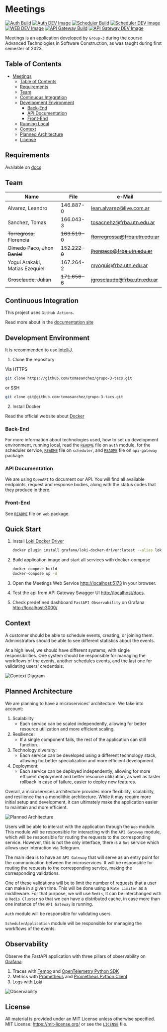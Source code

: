 # Meetings

[![Auth Build](https://github.com/tomasanchez/grupo-3-tacs/actions/workflows/auth.yml/badge.svg)](https://github.com/tomasanchez/grupo-3-tacs/actions/workflows/auth.yml)
[![Auth DEV Image](https://github.com/tomasanchez/grupo-3-tacs/actions/workflows/auth-dev.yml/badge.svg)](https://github.com/tomasanchez/grupo-3-tacs/actions/workflows/auth-dev.yml)
[![Scheduler Build](https://github.com/tomasanchez/grupo-3-tacs/actions/workflows/scheduler.yml/badge.svg)](https://github.com/tomasanchez/grupo-3-tacs/actions/workflows/scheduler.yml)
[![Scheduler DEV Image](https://github.com/tomasanchez/grupo-3-tacs/actions/workflows/scheduler-dev.yaml/badge.svg)](https://github.com/tomasanchez/grupo-3-tacs/actions/workflows/scheduler-dev.yaml)
[![WEB DEV Image](https://github.com/tomasanchez/grupo-3-tacs/actions/workflows/web-dev.yml/badge.svg)](https://github.com/tomasanchez/grupo-3-tacs/actions/workflows/web-dev.yml)
[![API Gateway Build](https://github.com/tomasanchez/grupo-3-tacs/actions/workflows/gateway.yml/badge.svg?branch=dev)](https://github.com/tomasanchez/grupo-3-tacs/actions/workflows/gateway.yml)
[![API Gateway DEV Image](https://github.com/tomasanchez/grupo-3-tacs/actions/workflows/gateway-dev.yml/badge.svg?branch=dev)](https://github.com/tomasanchez/grupo-3-tacs/actions/workflows/gateway-dev.yml)

Meetings is an application developed by `Group-3` during the course
Advanced Technologies in Software Construction, as was taught during first semester of 2023.

## Table of Contents

<!-- TOC -->

* [Meetings](#meetings)
    * [Table of Contents](#table-of-contents)
    * [Requirements](#requirements)
    * [Team](#team)
    * [Continuous Integration](#continuous-integration)
    * [Development Environment](#development-environment)
        * [Back-End](#back-end)
        * [API Documentation](#api-documentation)
        * [Front-End](#front-end)
    * [Running Local](#running-local)
    * [Context](#context)
    * [Planned Architecture](#planned-architecture)
    * [License](#license)

<!-- TOC -->

## Requirements

Available
on [docs](https://docs.google.com/document/d/e/2PACX-1vSOjnpw4O-XEjpcK3Yei_FUmBoAQNMwre7mpq81ub2Xqbzy_TRupGIqjIURd4RijgiE7s0fAOlR1DR2/pub)

## Team

| Name                           | File          | e-Mail                            |
|--------------------------------|---------------|-----------------------------------|
| Alvarez, Leandro               | 146.887-0     | lean.alvarez@live.com.ar          |
| Sanchez, Tomas                 | 166.043-3     | tosacnehz@frba.utn.edu.ar         |
| ~~Torregrosa, Florencia~~      | ~~163.519-0~~ | ~~ftorregrossa@frba.utn.edu.ar~~  |      
| ~~Olmedo Paco, Jhon Daniel~~   | ~~152.222-0~~ | ~~jhonpaco@frba.utn.edu.ar~~      |
| Yogui Arakaki, Matias Ezequiel | 167.264-2     | myogui@frba.utn.edu.ar            |
| ~~Grosclaude, Julian~~         | ~~171.656-6~~ | ~~jgrosclaude@frba.utn.edu.ar~~   |

## Continuous Integration

This project uses `GitHub Actions`.

Read more about in the [documentation site](https://docs.github.com/en/actions)

## Development Environment

It is recommended to use [IntelliJ](https://www.jetbrains.com/idea/download/).

1. Clone the repository

Via HTTPS

```bash
git clone https://github.com/tomasanchez/grupo-3-tacs.git
```

or SSH

```bash
git clone git@github.com:tomasanchez/grupo-3-tacs.git
```

2. Install Docker

Read the official website about [Docker](https://docs.docker.com/get-docker/)

### Back-End

For more information about technologies used, how to set up development environment, running local,
read the [`README`](auth/README.md) file on `auth` module, for the scheduler service, [`README`](scheduler/README.md)
file on `scheduler`, and [`README`](api-gateway/README.md) file on `api-gateway` package.

### API Documentation

We are using `OpenAPI` to document our API. You will find all available endpoints, request and
response bodies, along with the status codes that they produce in there.

### Front-End

See [`README`](web/README.md) file on `web` package.

## Quick Start

1. Install [Loki Docker Driver](https://grafana.com/docs/loki/latest/clients/docker-driver/)

   ```bash
   docker plugin install grafana/loki-docker-driver:latest --alias loki --grant-all-permissions
   ```

2. Build application image and start all services with docker-compose

   ```bash
   docker-compose build
   docker-compose up -d
   ```

3. Open the Meetings Web Service [http://localhost:5173](http://localhost:5173) in your browser.

4. Test the api from API Gateway Swagger UI [http://localhost/docs](http://localhost/docs).

5. Check predefined dashboard `FastAPI Observability` on Grafana [http://localhost:3000/](http://localhost:3000/)

## Context

A customer should be able to schedule events, creating, or joining them.
Administrators should be able to see different statistics about the events.

At a high level, we should have different systems, with single responsibilities.
One system should be responsible for managing the workflows of the events, another schedules events,
and the last one for validating users' credentials.

![Context Diagram](./docs/assets/context-diagram.svg)

## Planned Architecture

We are planning to have a microservices' architecture. We take into account:

1. Scalability
    - Each service can be scaled independently, allowing for better resource utilization and more efficient scaling.
2. Resilience:
    - If a single component fails, the rest of the application can still function.
3. Technology diversity:
    - Each service can be developed using a different technology stack, allowing for better specialization and more
      efficient development.
4. Deployment:
    - Each service can be deployed independently, allowing for more efficient deployment and better resource
      utilization, as well as faster rollback in case of failure, easier to deploy new features.

Overall, a microservices architecture provides more flexibility, scalability,
and resilience than a monolithic architecture. While it may require more initial setup and
development, it can ultimately make the application easier to maintain and more efficient.

![Planned Architecture](docs/assets/architecture-v3.svg)

Users will be able to interact with the application through the `Web` module. This module will be responsible for
interacting with the `API Gateway` module, which will be responsible for routing the requests to the corresponding
service. However, this is not the only interface, there is a `Bot` service which allows user interaction via Telegram.

The main idea is to have an `API Gateway` that will serve as an entry point for the communication between the
microservices. It will be responsible for routing the requests to the corresponding service, making the corresponding
validations.

One of these validations will be to limit the number of requests that a user can make in a given time. This will be
done using a `Rate Limiter` as a middleware. For that purpose, we will use `Redis`, It can be interchanged
with a `Redis Cluster` so that we can have a distributed cache, in case more than one instance of the `API Gateway` is
running.

`Auth` module will be responsible for validating users.

`SchedulerApplication` module will be responsible for managing the workflows of the events.

## Observability

Observe the FastAPI application with three pillars of observability on [Grafana](https://github.com/grafana/grafana):

1. Traces with [Tempo](https://github.com/grafana/tempo)
   and [OpenTelemetry Python SDK](https://github.com/open-telemetry/opentelemetry-python)
2. Metrics with [Prometheus](https://prometheus.io/)
   and [Prometheus Python Client](https://github.com/prometheus/client_python)
3. Logs with [Loki](https://github.com/grafana/loki)

![Observability](docs/assets/observability.svg)

## License

All material is provided under an MIT License unless otherwise specified.
MIT License: https://mit-license.org/ or see the [`LICENSE`](./LICENSE) file.

